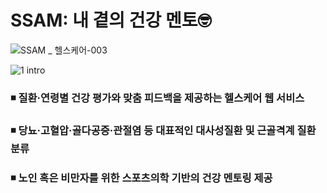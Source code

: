 # SSAM: 내 곁의 건강 멘토🤓

![SSAM _ 헬스케어-003](https://user-images.githubusercontent.com/112181770/208296647-b548fd06-1f96-4826-bf9b-b317e3cab416.png)

![1 intro](https://user-images.githubusercontent.com/112181770/206945650-57ffe539-f6e8-4e4b-bd2c-d8518e314841.png)
### ◾ 질환·연령별 건강 평가와 맞춤 피드백을 제공하는 헬스케어 웹 서비스
### ◾ 당뇨·고혈압·골다공증·관절염 등 대표적인 대사성질환 및 근골격계 질환 분류 
### ◾ 노인 혹은 비만자를 위한 스포츠의학 기반의 건강 멘토링 제공
